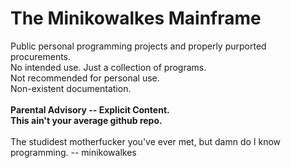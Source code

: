 
# The Minikowalkes Mainframe

Public personal programming projects and properly purported procurements. <br>
No intended use. Just a collection of programs. <br>
Not recommended for personal use. <br>
Non-existent documentation. <br>
<br>
__Parental Advisory -- Explicit Content.__ <br>
__This ain't your average github repo.__ <br>
<br>
The studidest motherfucker you've ever met,
but damn do I know programming.
-- minikowalkes
